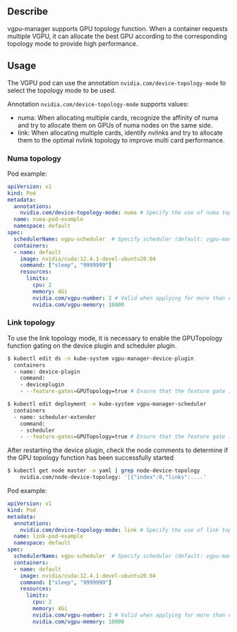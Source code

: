 ## Describe

vgpu-manager supports GPU topology function. When a container requests multiple VGPU, it can allocate the best GPU according to the corresponding topology mode to provide high performance.

## Usage

The VGPU pod can use the annotation `nvidia.com/device-topology-mode` to select the topology mode to be used.

Annotation `nvidia.com/device-topology-mode` supports values:

* numa: When allocating multiple cards, recognize the affinity of numa and try to allocate them on GPUs of numa nodes on the same side.
* link: When allocating multiple cards, identify nvlinks and try to allocate them to the optimal nvlink topology to improve multi card performance.

### Numa topology

Pod example: 

```yaml
apiVersion: v1
kind: Pod
metadata:
  annotations:
    nvidia.com/device-topology-mode: numa # Specify the use of numa topology allocation
  name: numa-pod-example
  namespace: default
spec:    
  schedulerName: vgpu-scheduler  # Specify scheduler (default: vgpu-manager)
  containers:
  - name: default
    image: nvidia/cuda:12.4.1-devel-ubuntu20.04
    command: ["sleep", "9999999"]
    resources:
      limits:
        cpu: 2
        memory: 4Gi
        nvidia.com/vgpu-number: 2 # Valid when applying for more than one card
        nvidia.com/vgpu-memory: 10000
```

### Link topology

To use the link topology mode, it is necessary to enable the GPUTopology function gating on the device plugin and scheduler plugin.

```bash
$ kubectl edit ds -n kube-system vgpu-manager-device-plugin
  containers
  - name: device-plugin
    command:
    - deviceplugin
    - --feature-gates=GPUTopology=true # Ensure that the feature gate is turned on

$ kubectl edit deployment -n kube-system vgpu-manager-scheduler
  containers
  - name: scheduler-extender
    command:
    - scheduler
    - --feature-gates=GPUTopology=true # Ensure that the feature gate is turned on
```

After restarting the device plugin, check the node comments to determine if the GPU topology function has been successfully started

```bash
$ kubectl get node master -o yaml | grep node-device-topology
    nvidia.com/node-device-topology: '[{"index":0,"links":....'
```

Pod example:

```yaml
apiVersion: v1
kind: Pod
metadata:
  annotations:
    nvidia.com/device-topology-mode: link # Specify the use of link topology allocation
  name: link-pod-example
  namespace: default
spec:    
  schedulerName: vgpu-scheduler  # Specify scheduler (default: vgpu-manager)
  containers:
  - name: default
    image: nvidia/cuda:12.4.1-devel-ubuntu20.04
    command: ["sleep", "9999999"]
    resources:
      limits:
        cpu: 2
        memory: 4Gi
        nvidia.com/vgpu-number: 2 # Valid when applying for more than one card
        nvidia.com/vgpu-memory: 10000
```